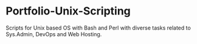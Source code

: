 # Portfolio-Unix-Scripting
Scripts for Unix based OS with Bash and Perl with diverse tasks related to Sys.Admin, DevOps and Web Hosting.
